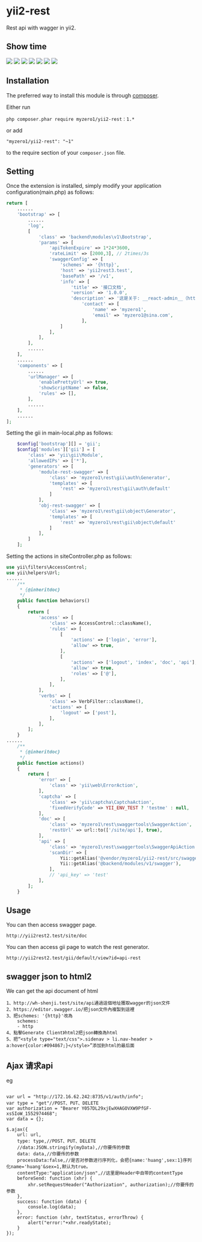 yii2-rest
========================

Rest api with wagger in yii2.

Show time
------------

![](https://github.com/myzero1/show-time/blob/master/yii2-rest/screenshot/201.png)
![](https://github.com/myzero1/show-time/blob/master/yii2-rest/screenshot/202.png)
![](https://github.com/myzero1/show-time/blob/master/yii2-rest/screenshot/203.png)
![](https://github.com/myzero1/show-time/blob/master/yii2-rest/screenshot/204.png)
![](https://github.com/myzero1/show-time/blob/master/yii2-rest/screenshot/205.png)
![](https://github.com/myzero1/show-time/blob/master/yii2-rest/screenshot/206.png)
![](https://github.com/myzero1/show-time/blob/master/yii2-rest/screenshot/207.png)

Installation
------------

The preferred way to install this module is through [composer](http://getcomposer.org/download/).

Either run

```
php composer.phar require myzero1/yii2-rest：1.*
```

or add

```
"myzero1/yii2-rest": "~1"
```

to the require section of your `composer.json` file.



Setting
-----

Once the extension is installed, simply modify your application configuration(main.php) as follows:

```php
return [
    ......
    'bootstrap' => [
        ......
        'log',
        [
            'class' => 'backend\modules\v1\Bootstrap',
            'params' => [
                'apiTokenExpire' => 1*24*3600,      
                'rateLimit' => [2000,3], // 2times/3s 
                'swaggerConfig' => [
                    'schemes' => '{http}',
                    'host' => 'yii2rest3.test',
                    'basePath' => '/v1',
                    'info' => [
                        'title' => '接口文档',
                        'version' => '1.0.0',
                        'description' => '这是关于: __react-admin__（https://github.com/marmelab/react-admin/tree/master/packages/ra-data-simple-rest）的rest api',
                            'contact' => [
                                'name' => 'myzero1',
                                'email' => 'myzero1@sina.com',
                            ],
                    ]
                ],
            ],
        ],
        ......
    ],
    ......
    'components' => [
        ......
        'urlManager' => [
            'enablePrettyUrl' => true,
            'showScriptName' => false,
            'rules' => [],
        ],
        ......
    ],
    ......
];
```

Setting the gii in main-local.php as follows:

```php
    $config['bootstrap'][] = 'gii';
    $config['modules']['gii'] = [
        'class' => 'yii\gii\Module',
        'allowedIPs' => ['*'],
        'generators' => [
            'module-rest-swagger' => [
                'class' => 'myzero1\rest\gii\auth\Generator',
                'templates' => [
                    'rest' => 'myzero1\rest\gii\auth\default'
                ]
            ],
            'obj-rest-swagger' => [
                'class' => 'myzero1\rest\gii\object\Generator',
                'templates' => [
                    'rest' => 'myzero1\rest\gii\object\default'
                ]
            ],
        ]
    ];
```


Setting the actions in siteController.php as follows:

```php
use yii\filters\AccessControl;
use yii\helpers\Url;
......
    /**
     * {@inheritdoc}
     */
    public function behaviors()
    {
        return [
            'access' => [
                'class' => AccessControl::className(),
                'rules' => [
                    [
                        'actions' => ['login', 'error'],
                        'allow' => true,
                    ],
                    [
                        'actions' => ['logout', 'index', 'doc', 'api'],
                        'allow' => true,
                        'roles' => ['@'],
                    ],
                ],
            ],
            'verbs' => [
                'class' => VerbFilter::className(),
                'actions' => [
                    'logout' => ['post'],
                ],
            ],
        ];
    }
......
    /**
     * {@inheritdoc}
     */
    public function actions()
    {
        return [
            'error' => [
                'class' => 'yii\web\ErrorAction',
            ],
            'captcha' => [
                'class' => 'yii\captcha\CaptchaAction',
                'fixedVerifyCode' => YII_ENV_TEST ? 'testme' : null,
            ],
            'doc' => [
                'class' => 'myzero1\rest\swaggertools\SwaggerAction',
                'restUrl' => url::to(['/site/api'], true),
            ],
            'api' => [
                'class' => 'myzero1\rest\swaggertools\SwaggerApiAction',
                'scanDir' => [
                    Yii::getAlias('@vendor/myzero1/yii2-rest/src/swaggertools/config'),
                    Yii::getAlias('@backend/modules/v1/swagger'),
                ],
                // 'api_key' => 'test'
            ],
        ];
    }
```

Usage
-----

You can then access swagger page.

```
http://yii2rest2.test/site/doc
```


You can then access gii page to watch the rest generator.

```
http://yii2rest2.test/gii/default/view?id=api-rest
```


swagger json to html2
-----

We can get the api document of html

```
1、http://wh-shenji.test/site/api通過這個地址獲取wagger的json文件
2、https://editor.swagger.io/把json文件內複製到這裡
3、把schemes: '{http}'改為 
    schemes: 
	- http
4、點擊Generate Client》html2把json轉換為html
5、把“<style type="text/css">.sidenav > li.nav-header > a:hover{color:#094867;}</style>”添加到html的最后面
```



Ajax 请求api
-----
eg

```

var url = "http://172.16.62.242:8735/v1/auth/info";
var type = "get"//POST、PUT、DELETE
var authorization = "Bearer Y057DL29xjEwXHAGOVXW9PfGF-xsSIoW_1552974468";
var data = {};

$.ajax({
    url: url,
    type: type,//POST、PUT、DELETE
	//data:JSON.stringify(myData),//你要传的参数
	data: data,//你要传的参数
	processData:false,//是否对参数进行序列化，会把{name:'huang',sex:1}序列化name='huang'&sex=1,默认为true。
	contentType:"application/json",//这里是Header中自带的contentType
    beforeSend: function (xhr) { 
        xhr.setRequestHeader("Authorization", authorization);//你要传的参数
    },
    success: function (data) {
        console.log(data);
    },
    error: function (xhr, textStatus, errorThrow) {
        alert("error:"+xhr.readyState);
    }
});
```

